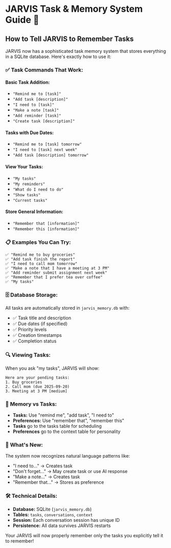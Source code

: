 # JARVIS Task & Memory System Guide 📝

## How to Tell JARVIS to Remember Tasks

JARVIS now has a sophisticated task memory system that stores everything in a SQLite database. Here's exactly how to use it:

### ✅ **Task Commands That Work:**

#### **Basic Task Addition:**

-  `"Remind me to [task]"`
-  `"Add task [description]"`
-  `"I need to [task]"`
-  `"Make a note [task]"`
-  `"Add reminder [task]"`
-  `"Create task [description]"`

#### **Tasks with Due Dates:**

-  `"Remind me to [task] tomorrow"`
-  `"I need to [task] next week"`
-  `"Add task [description] tomorrow"`

#### **View Your Tasks:**

-  `"My tasks"`
-  `"My reminders"`
-  `"What do I need to do"`
-  `"Show tasks"`
-  `"Current tasks"`

#### **Store General Information:**

-  `"Remember that [information]"`
-  `"Remember this [information]"`

### 📋 **Examples You Can Try:**

```
✅ "Remind me to buy groceries"
✅ "Add task finish the report"
✅ "I need to call mom tomorrow"
✅ "Make a note that I have a meeting at 3 PM"
✅ "Add reminder submit assignment next week"
✅ "Remember that I prefer tea over coffee"
✅ "My tasks"
```

### 🗄️ **Database Storage:**

All tasks are automatically stored in `jarvis_memory.db` with:

-  ✅ Task title and description
-  ✅ Due dates (if specified)
-  ✅ Priority levels
-  ✅ Creation timestamps
-  ✅ Completion status

### 🔍 **Viewing Tasks:**

When you ask "my tasks", JARVIS will show:

```
Here are your pending tasks:
1. Buy groceries
2. Call mom (due 2025-09-20)
3. Meeting at 3 PM [medium]
```

### 💾 **Memory vs Tasks:**

-  **Tasks:** Use "remind me", "add task", "I need to"
-  **Preferences:** Use "remember that", "remember this"
-  **Tasks** go to the tasks table for scheduling
-  **Preferences** go to the context table for personality

### 🚀 **What's New:**

The system now recognizes natural language patterns like:

-  "I need to..." → Creates task
-  "Don't forget..." → May create task or use AI response
-  "Make a note..." → Creates task
-  "Remember that..." → Stores as preference

### 🛠️ **Technical Details:**

-  **Database:** SQLite (`jarvis_memory.db`)
-  **Tables:** `tasks`, `conversations`, `context`
-  **Session:** Each conversation session has unique ID
-  **Persistence:** All data survives JARVIS restarts

Your JARVIS will now properly remember only the tasks you explicitly tell it to remember!
